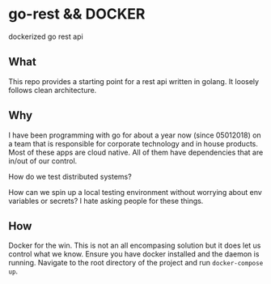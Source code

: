 # go-rest && DOCKER
dockerized go rest api 

## What 
This repo provides a starting point for a rest api written in golang. It loosely follows clean architecture.

## Why
I have been programming with go for about a year now (since 05012018) on a team that is responsible for corporate technology and in house products. Most of these apps are cloud native. All of them have dependencies that are in/out of our control.

How do we test distributed systems? 

How can we spin up a local testing environment without worrying about env variables or secrets? I hate asking people for these things. 

## How

Docker for the win. This is not an all encompasing solution but it does let us control what we know. Ensure you have docker installed and the daemon is running. Navigate to the root directory of the project and run `docker-compose up`. 



